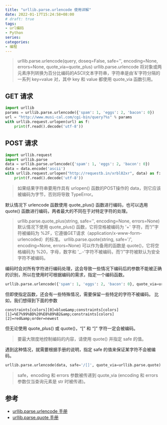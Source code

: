 ```yaml
---
title: "urllib.parse.urlencode 使用详解"
date: 2022-01-17T15:24:58+08:00
# draft: true
tags: 
- url编码
- Python
series:
categories:
- 编程
---
```


> urllib.parse.urlencode(query, doseq=False, safe='', encoding=None, errors=None, quote_via=quote_plus)
urllib.parse.urlencode 将对象或两元素序列转换为百分比编码的ASCII文本字符串，字符串是由'&'字符分隔的一系列 key=value 对，其中 key 和 value 都使用 quote_via 函数引用。

## GET 请求
```python
import urllib
params = urllib.parse.urlencode({'spam': 1, 'eggs': 2, 'bacon': 0})
url = "http://www.musi-cal.com/cgi-bin/query?%s" % params
with urllib.request.urlopen(url) as f:
    print(f.read().decode('utf-8'))
```

## POST 请求
```python
import urllib.request
import urllib.parse
data = urllib.parse.urlencode({'spam': 1, 'eggs': 2, 'bacon': 0})
data = data.encode('ascii')
with urllib.request.urlopen("http://requestb.in/xrbl82xr", data) as f:
    print(f.read().decode('utf-8'))
```

> 如果结果字符串要用作具有 urlopen() 函数的POST操作的 data，则它应该被编码为字节，否则将导致 TypeError。

默认情况下 urlencode 函数使用 quote_plus() 函数进行编码，也可以选用 quote() 函数进行编码，两者最大的不同在于对特定字符的处理。

>urllib.parse.quote_plus(string, safe='', encoding=None, errors=None)
默认情况下使用 quote_plus() 函数，它将空格被编码为 '+' 字符，而“/”字符被编码为 %2F，它遵循GET请求（application/x-www-form-urlencoded）的标准。
urllib.parse.quote(string, safe='/', encoding=None, errors=None)
可以作为备用的函数是 quote()，它将空格编码为 %20，字母，数字和 '_.-'字符不被编码，而“/”字符被默认为安全字符不被编码。

编码时会对所有字符进行编码处理，这会导致一些情况下编码后的参数不能被正确的识别，所以在使用时可根据编码的需求，指定一个编码函数。

```python
urllib.parse.urlencode({'spam': 1, 'eggs': 2, 'bacon': 0}, quote_via=urllib.parse.quote)
```
但即使指定函数，还会有一些特殊情况，需要保留一些特定的字符不被编码。
比如，我们想得到下面的参数

```url
constraints[colors][0]=blue&amp;constraints[colors][1]=%E7%99%BD%20%E8%89%B2&amp;constraints[colors][2]=red&amp;order=newest
```

但无论使用 quote_plus() 或 quote()，“[” 和 “]” 字符一定会被编码。

> 要最大限度地控制编码的内容，请使用 quote() 并指定 safe 的值。

遇到这种情况，就需要根据手册的说明，指定 safe 的值来保证某字符不会被编码。

```python
urllib.parse.urlencode(data, safe='/[]', quote_via=urllib.parse.quote)
```

> safe，encoding 和 errors 参数被传递到 quote_via (encoding 和 errors 参数仅当查询元素是 str 时被传递)。

## 参考
- [urllib.parse.urlencode 手册](https://www.rddoc.com/doc/Python/3.6.0/zh/library/urllib.parse/#urllib.parse.urlencode)
- [urllib.parse.quote 手册](https://www.rddoc.com/doc/Python/3.6.0/zh/library/urllib.parse/#urllib.parse.quote)